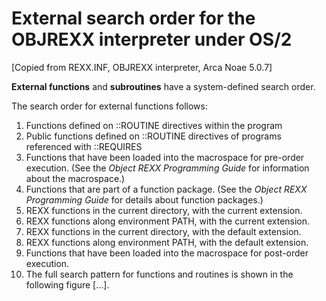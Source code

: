 # External search order for the OBJREXX interpreter under OS/2

\[Copied from REXX.INF, OBJREXX interpreter, Arca Noae 5.0.7\]

**External functions** and **subroutines** have a system-defined search order. 

The search order for external functions follows: 

1. Functions defined on ::ROUTINE directives within the program 
2. Public functions defined on ::ROUTINE directives of programs referenced with ::REQUIRES 
3. Functions that have been loaded into the macrospace for pre-order execution. (See the _Object REXX Programming Guide_ for information about the macrospace.) 
4. Functions that are part of a function package. (See the _Object REXX Programming Guide_ for details about function packages.) 
5. REXX functions in the current directory, with the current extension. 
6. REXX functions along environment PATH, with the current extension. 
7. REXX functions in the current directory, with the default extension. 
8. REXX functions along environment PATH, with the default extension. 
9. Functions that have been loaded into the macrospace for post-order execution. 
10. The full search pattern for functions and routines is shown in the following figure \[...\]. 
